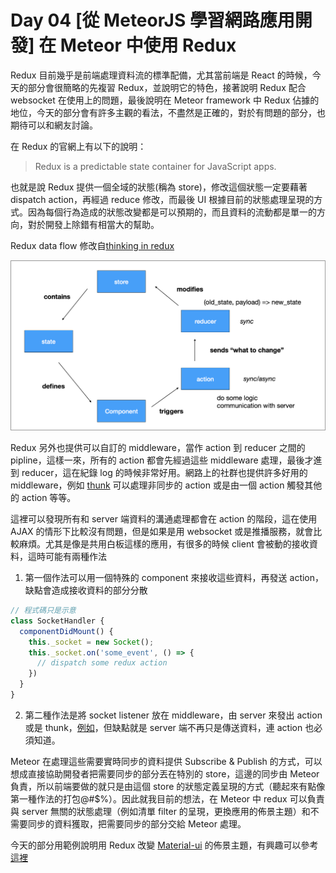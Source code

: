# Day 04 [從 MeteorJS 學習網路應用開發] 在 Meteor 中使用 Redux

Redux 目前幾乎是前端處理資料流的標準配備，尤其當前端是 React 的時候，今天的部分會很簡略的先複習 Redux，並說明它的特色，接著說明 Redux 配合 websocket 在使用上的問題，最後說明在 Meteor framework 中 Redux 佔據的地位，今天的部分會有許多主觀的看法，不盡然是正確的，對於有問題的部分，也期待可以和網友討論。

在 Redux 的官網上有以下的說明：
> Redux is a predictable state container for JavaScript apps.

也就是說 Redux 提供一個全域的狀態(稱為 store)，修改這個狀態一定要藉著 dispatch action，再經過 reduce 修改，而最後 UI 根據目前的狀態處理呈現的方式。因為每個行為造成的狀態改變都是可以預期的，而且資料的流動都是單一的方向，對於開發上除錯有相當大的幫助。

Redux data flow 修改自[thinking in redux](https://imgur.com/DskMIRx)

![redux_data_flow](../images/redux_data_flow.png)

Redux 另外也提供可以自訂的 middleware，當作 action 到 reducer 之間的 pipline，這樣一來，所有的 action 都會先經過這些 middleware 處理，最後才進到 reducer，這在紀錄 log 的時候非常好用。網路上的社群也提供許多好用的 middleware，例如 [thunk](https://github.com/gaearon/redux-thunk) 可以處理非同步的 action 或是由一個 action 觸發其他的 action 等等。

這裡可以發現所有和 server 端資料的溝通處理都會在 action 的階段，這在使用 AJAX 的情形下比較沒有問題，但是如果是用 websocket 或是推播服務，就會比較麻煩。尤其是像是共用白板這樣的應用，有很多的時候 client 會被動的接收資料，這時可能有兩種作法
1. 第一個作法可以用一個特殊的 component 來接收這些資料，再發送 action，缺點會造成接收資料的部分分散
```javascript
// 程式碼只是示意
class SocketHandler {
  componentDidMount() {
    this._socket = new Socket();
    this._socket.on('some_event', () => {
      // dispatch some redux action
    })
  }
}
```

2. 第二種作法是將 socket listener 放在 middleware，由 server 來發出 action 或是 thunk，[例如](https://github.com/itaylor/redux-socket.io)，但缺點就是 server 端不再只是傳送資料，連 action 也必須知道。

Meteor 在處理這些需要實時同步的資料提供 Subscribe & Publish 的方式，可以想成直接協助開發者把需要同步的部分丟在特別的 store，這邊的同步由 Meteor 負責，所以前端要做的就只是由這個 store 的狀態定義呈現的方式（聽起來有點像第一種作法的打包@#$%）。因此就我目前的想法，在 Meteor 中 redux 可以負責與 server 無關的狀態處理（例如清單 filter 的呈現，更換應用的佈景主題）和不需要同步的資料獲取，把需要同步的部分交給 Meteor 處理。

今天的部分用範例說明用 Redux 改變 [Material-ui](https://material-ui-next.com) 的佈景主題，有興趣可以參考[這裡](https://github.com/pomelyu/meteor-message/releases/new?tag=user-redux-change-theme)
